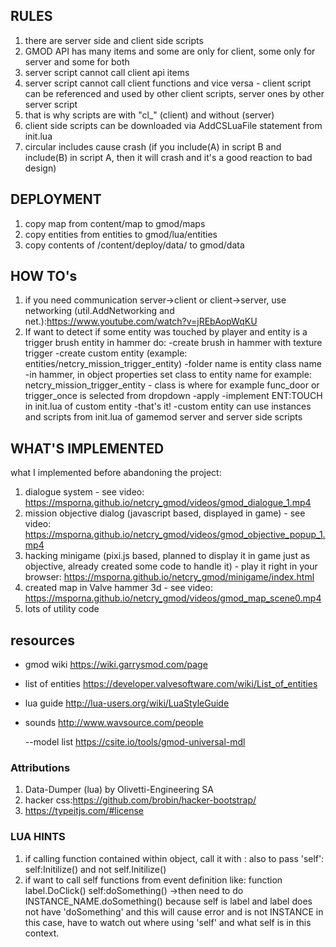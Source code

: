## RULES

1. there are server side and client side scripts
2. GMOD API has many items and some are only for client, some only for server and some for both
3. server script cannot call client api items
4. server script cannot call client functions and vice versa - client script can be referenced and used by other client scripts, server ones by other server script
5. that is why scripts are with "cl\_" (client) and without (server)
6. client side scripts can be downloaded via AddCSLuaFile statement from init.lua
7. circular includes cause crash (if you include(A) in script B and include(B) in script A, then it will crash and it's a good reaction to bad design)

## DEPLOYMENT
1. copy map from content/map to gmod/maps
2. copy entities from entities to gmod/lua/entities
3. copy contents of /content/deploy/data/ to gmod/data

## HOW TO's

1. if you need communication server->client or client->server, use networking (util.AddNetworking and net.):https://www.youtube.com/watch?v=jREbAopWqKU
2. If want to detect if some entity was touched by player and entity is a trigger brush entity in hammer do:
-create brush in hammer with texture trigger
-create custom entity (example: entities/netcry_mission_trigger_entity)
-folder name is entity class name
-in hammer, in object properties set class to entity name for example: netcry_mission_trigger_entity - class is where for example func_door or trigger_once is selected from dropdown
-apply
-implement ENT:TOUCH in init.lua of custom entity
-that's it!
-custom entity can use instances and scripts from init.lua of gamemod server and server side scripts 

## WHAT'S IMPLEMENTED

what I implemented before abandoning the project:
1. dialogue system - see video: https://msporna.github.io/netcry_gmod/videos/gmod_dialogue_1.mp4
2. mission objective dialog (javascript based, displayed in game) - see video: https://msporna.github.io/netcry_gmod/videos/gmod_objective_popup_1.mp4
3. hacking minigame (pixi.js based, planned to display it in game just as objective, already created some code to handle it) - play it right in your browser: https://msporna.github.io/netcry_gmod/minigame/index.html
4. created map in Valve hammer 3d - see video: https://msporna.github.io/netcry_gmod/videos/gmod_map_scene0.mp4
5. lots of utility code

## resources

- gmod wiki
  https://wiki.garrysmod.com/page

- list of entities
  https://developer.valvesoftware.com/wiki/List_of_entities

- lua guide
  http://lua-users.org/wiki/LuaStyleGuide

- sounds
  http://www.wavsource.com/people

  --model list
  https://csite.io/tools/gmod-universal-mdl

### Attributions

1. Data-Dumper (lua) by Olivetti-Engineering SA
2. hacker css:https://github.com/brobin/hacker-bootstrap/
3. https://typeitjs.com/#license

### LUA HINTS

1. if calling function contained within object, call it with : also to pass 'self': self:Initilize() and not self.Initilize()
2. if want to call self functions from event definition like: function label.DoClick() self:doSomething() ->then need to do INSTANCE_NAME.doSomething() because self is label and label does not have 'doSomething' and this will cause error and is not INSTANCE in this case, have to watch out where using 'self' and what self is in this context.
